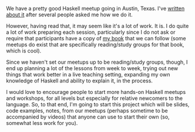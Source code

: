 We have a pretty good Haskell meetup going in Austin, Texas. I've [written about it](http://argumatronic.com/posts/2017-05-03-haskell-meetup.html) after several people asked me how we do it.

However, having read that, it may seem like it's a lot of work. It is. I do quite a lot of work preparing each session, particularly since I do not ask or require that participants have a copy of [my book](http://haskellbook.com/) that we can follow (some meetups do exist that are specifically reading/study groups for that book, which is cool).

Since we haven't set our meetups up to be reading/study groups, though, I end up planning a lot of the lessons from week to week, trying out new things that work better in a live teaching setting, expanding my own knowledge of Haskell and ability to explain it, in the process.

I would love to encourage people to start more hands-on Haskell meetups and workshops, for all levels but especially for relative newcomers to the language. So, to that end, I'm going to start this project which will be slides, code examples, notes, from our meetups (perhaps sometime to be accompanied by videos) that anyone can use to start their own (so, somewhat less work for you).
